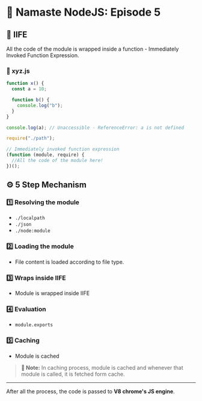 # 🚀 Namaste NodeJS: Episode 5

## 🔄 IIFE

All the code of the module is wrapped inside a function - Immediately Invoked Function Expression.

### 📁 xyz.js

```js
function x() {
  const a = 10;

  function b() {
    console.log("b");
  }
}

console.log(a); // Unaccessible - ReferenceError: a is not defined
```

```js
require("./path");

// Immediately invoked function expression
(function (module, require) {
  //All the code of the module here!
})();
```

## ⚙️ 5 Step Mechanism

### 1️⃣ **Resolving the module**
- `./localpath`
- `./json`
- `./node:module`

### 2️⃣ **Loading the module**
- File content is loaded according to file type.

### 3️⃣ **Wraps inside IIFE**
- Module is wrapped inside IIFE

### 4️⃣ **Evaluation**
- `module.exports`

### 5️⃣ **Caching**
- Module is cached

> **📝 Note:**
> In caching process, module is cached and whenever that module is called, it is fetched form cache.

---

After all the process, the code is passed to **V8 chrome's JS engine**.